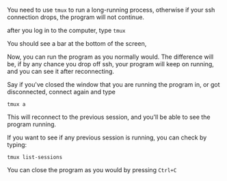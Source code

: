 

You need to use `tmux` to run a long-running process, otherwise if your ssh connection drops, the program will not continue.

after you log in to the computer, type
`tmux`

You should see a bar at the bottom of the screen, 

Now, you can run the program as you normally would. The difference will be, if by any chance you drop off ssh, your program will keep on running, and you can see it after reconnecting.

Say if you've closed the window that you are running the program in, or got disconnected, connect again and type

`tmux a`

This will reconnect to the previous session, and you'll be able to see the program running.

If you want to see if any previous session is running, you can check by typing:

`tmux list-sessions`

You can close the program as you would by pressing `Ctrl+C`